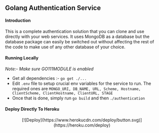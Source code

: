 ## Golang Authentication Service

#### Introduction
This is a complete authentication solution that you can clone and use directly with your web services. It uses MongoDB as a database but the database package can easily be switched out without affecting the rest of the code to make use of any other database of your choice.

#### Running Locally
*Note:- Make sure GO111MODULE is enabled*
- Get all dependencies :- `go get ./...`
- Edit `.env` file to setup crucial env variables for the service to run. The required ones are
    ```MONGO_URI, DB_NAME, URL, Scheme, Hostname, ClientScheme, ClientHostname, ClientURL, STAGE```
- Once that is done, simply run `go build` and then `./authentication`

#### Deploy Directly To Heroku
<div style="text-align: center">[![Deploy](https://www.herokucdn.com/deploy/button.svg)](https://heroku.com/deploy)</div>